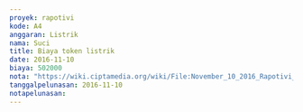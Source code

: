 ```yaml
---
proyek: rapotivi
kode: A4
anggaran: Listrik
nama: Suci
title: Biaya token listrik
date: 2016-11-10
biaya: 502000
nota: "https://wiki.ciptamedia.org/wiki/File:November_10_2016_Rapotivi_A4_Biaya_token_listrik.jpg"
tanggalpelunasan: 2016-11-10
notapelunasan:
---
```

